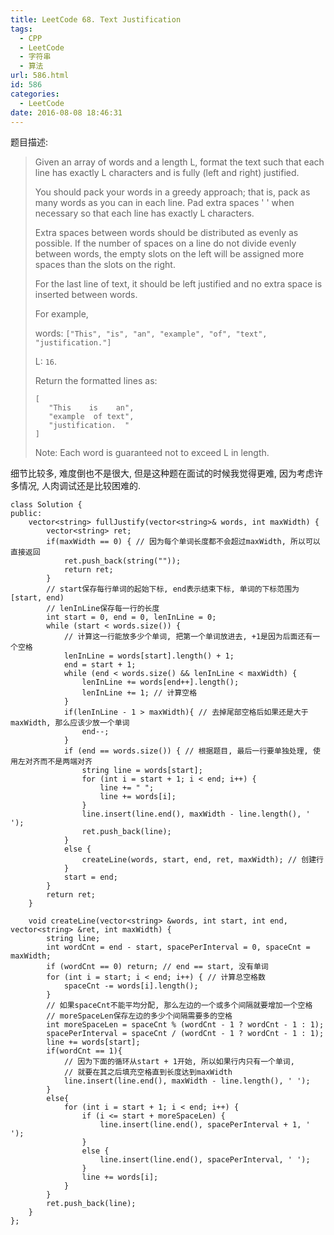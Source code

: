 ```yaml
---
title: LeetCode 68. Text Justification
tags:
  - CPP
  - LeetCode
  - 字符串
  - 算法
url: 586.html
id: 586
categories:
  - LeetCode
date: 2016-08-08 18:46:31
---
```

题目描述:

>Given an array of words and a length L, format the text such that each line has exactly L characters and is fully (left and right) justified.
>
>You should pack your words in a greedy approach; that is, pack as many words as you can in each line. Pad extra spaces ' ' when necessary so that each line has exactly L characters.
>
>Extra spaces between words should be distributed as evenly as possible. If the number of spaces on a line do not divide evenly between words, the empty slots on the left will be assigned more spaces than the slots on the right.
>
>For the last line of text, it should be left justified and no extra space is inserted between words.
>
>For example,
>
>words: `["This", "is", "an", "example", "of", "text", "justification."]`
>
>L: `16`.
>
>Return the formatted lines as:
>
>     [
>        "This    is    an",
>        "example  of text",
>        "justification.  "
>     ]
>Note: Each word is guaranteed not to exceed L in length.

细节比较多, 难度倒也不是很大, 但是这种题在面试的时候我觉得更难, 因为考虑许多情况, 人肉调试还是比较困难的.

    class Solution {
    public:
        vector<string> fullJustify(vector<string>& words, int maxWidth) {
            vector<string> ret;
            if(maxWidth == 0) { // 因为每个单词长度都不会超过maxWidth, 所以可以直接返回
                ret.push_back(string(""));
                return ret;
            }
            // start保存每行单词的起始下标, end表示结束下标, 单词的下标范围为[start, end)
            // lenInLine保存每一行的长度
            int start = 0, end = 0, lenInLine = 0;
            while (start < words.size()) {
                // 计算这一行能放多少个单词, 把第一个单词放进去, +1是因为后面还有一个空格
                lenInLine = words[start].length() + 1; 
                end = start + 1; 
                while (end < words.size() && lenInLine < maxWidth) {
                    lenInLine += words[end++].length();
                    lenInLine += 1; // 计算空格
                }
                if(lenInLine - 1 > maxWidth){ // 去掉尾部空格后如果还是大于maxWidth, 那么应该少放一个单词
                    end--;
                }
                if (end == words.size()) { // 根据题目, 最后一行要单独处理, 使用左对齐而不是两端对齐
                    string line = words[start];
                    for (int i = start + 1; i < end; i++) {
                        line += " ";
                        line += words[i];
                    }
                    line.insert(line.end(), maxWidth - line.length(), ' ');
                    ret.push_back(line);
                }
                else {
                    createLine(words, start, end, ret, maxWidth); // 创建行
                }
                start = end;
            }
            return ret;
        }

        void createLine(vector<string> &words, int start, int end, vector<string> &ret, int maxWidth) {
            string line;
            int wordCnt = end - start, spacePerInterval = 0, spaceCnt = maxWidth;
            if (wordCnt == 0) return; // end == start, 没有单词
            for (int i = start; i < end; i++) { // 计算总空格数
                spaceCnt -= words[i].length();
            }
            // 如果spaceCnt不能平均分配, 那么左边的一个或多个间隔就要增加一个空格
            // moreSpaceLen保存左边的多少个间隔需要多的空格
            int moreSpaceLen = spaceCnt % (wordCnt - 1 ? wordCnt - 1 : 1);
            spacePerInterval = spaceCnt / (wordCnt - 1 ? wordCnt - 1 : 1);
            line += words[start];
            if(wordCnt == 1){
                // 因为下面的循环从start + 1开始, 所以如果行内只有一个单词,
                // 就要在其之后填充空格直到长度达到maxWidth
                line.insert(line.end(), maxWidth - line.length(), ' ');
            }
            else{
                for (int i = start + 1; i < end; i++) {
                    if (i <= start + moreSpaceLen) {
                        line.insert(line.end(), spacePerInterval + 1, ' ');
                    }
                    else {
                        line.insert(line.end(), spacePerInterval, ' ');
                    }
                    line += words[i];
                }
            }
            ret.push_back(line);
        }
    };
